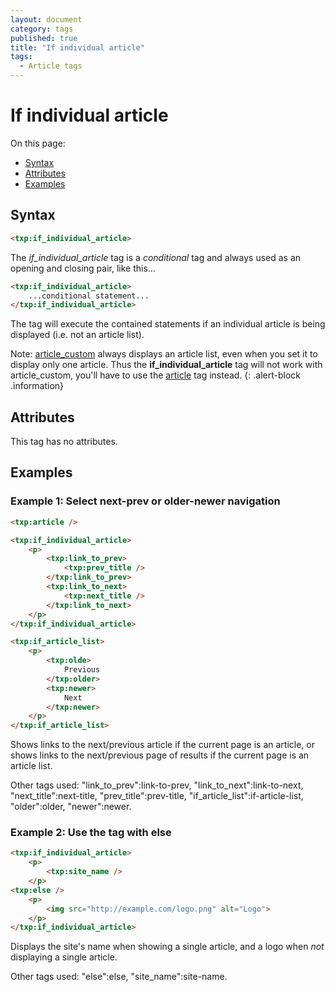 ```yaml
---
layout: document
category: tags
published: true
title: "If individual article"
tags:
  - Article tags
---
```


# If individual article

On this page:

* [Syntax](#user-content-syntax)
* [Attributes](#user-content-attributes)
* [Examples](#user-content-examples)

## Syntax

```html
<txp:if_individual_article>
```

The *if_individual_article* tag is a _conditional_ tag and always used as an opening and closing pair, like this...

```html
<txp:if_individual_article>
    ...conditional statement...
</txp:if_individual_article>
```

The tag will execute the contained statements if an individual article is being displayed (i.e. not an article list).

Note: [article_custom](article-custom) always displays an article list, even when you set it to display only one article. Thus the **if_individual_article** tag will not work with article_custom, you'll have to use the [article](article) tag instead.
{: .alert-block .information}

## Attributes

This tag has no attributes.

## Examples

### Example 1: Select next-prev or older-newer navigation

```html
<txp:article />

<txp:if_individual_article>
    <p>
        <txp:link_to_prev>
            <txp:prev_title />
        </txp:link_to_prev>
        <txp:link_to_next>
            <txp:next_title />
        </txp:link_to_next>
    </p>
</txp:if_individual_article>

<txp:if_article_list>
    <p>
        <txp:olde>
            Previous
        </txp:older>
        <txp:newer>
            Next
        </txp:newer>
    </p>
</txp:if_article_list>
```

Shows links to the next/previous article if the current page is an article, or shows links to the next/previous page of results if the current page is an article list.

Other tags used: "link_to_prev":link-to-prev, "link_to_next":link-to-next, "next_title":next-title, "prev_title":prev-title, "if_article_list":if-article-list, "older":older, "newer":newer.

### Example 2: Use the tag with else

```html
<txp:if_individual_article>
    <p>
        <txp:site_name />
    </p>
<txp:else />
    <p>
        <img src="http://example.com/logo.png" alt="Logo">
    </p>
</txp:if_individual_article>
```

Displays the site's name when showing a single article, and a logo when *not* displaying a single article.

Other tags used: "else":else, "site_name":site-name.
